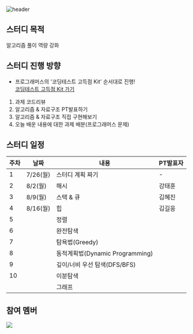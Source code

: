 ![header](https://capsule-render.vercel.app/api?type=waving&color=auto&height=200&section=header&text=SSAFY6+ALGO+STUDY&fontSize=50&fontAlignY=40&fontAlign=35)

## 스터디 목적

알고리즘 풀이 역량 강화



## 스터디 진행 방향

* 프로그래머스의 '코딩테스트 고득점 Kit' 순서대로 진행!<br/>
  <a href="https://programmers.co.kr/learn/challenges">코딩테스트 고득점 Kit 가기</a>

1. 과제 코드리뷰
2. 알고리즘 & 자료구조 PT발표하기
3. 알고리즘 & 자료구조 직접 구현해보기
4. 오늘 배운 내용에 대한 과제 배분(프로그래머스 문제)



## 스터디 일정

| 주차 | 날짜     | 내용                            | PT발표자 |
| ---- | -------- | ------------------------------- | -------- |
| 1    | 7/26(월) | 스터디 계획 짜기                | -        |
| 2    | 8/2(월)  | 해시                            | 강태훈   |
| 3    | 8/9(월)  | 스택 & 큐                       | 김혜진   |
| 4    | 8/16(월) | 힙                              | 김길웅   |
| 5    |          | 정렬                            |          |
| 6    |          | 완전탐색                        |          |
| 7    |          | 탐욕법(Greedy)                  |          |
| 8    |          | 동적계획법(Dynamic Programming) |          |
| 9    |          | 깊이/너비 우선 탐색(DFS/BFS)    |          |
| 10   |          | 이분탐색                        |          |
|      |          | 그래프                          |          |



## 참여 멤버
<a href="https://github.com/kgw012/SSAFY6_ALGO_STUDY/graphs/contributors">
  <img src="https://contrib.rocks/image?repo=kgw012/SSAFY6_ALGO_STUDY" />
</a>
